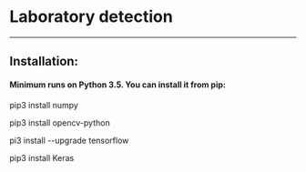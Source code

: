 <h1> Laboratory detection</h1>
<hr>
<h2> Installation:</h2>
<h4> Minimum runs on Python 3.5. You can install it from  pip:</h4>

pip3 install numpy

pip3 install opencv-python

pi3 install --upgrade tensorflow

pip3 install Keras
